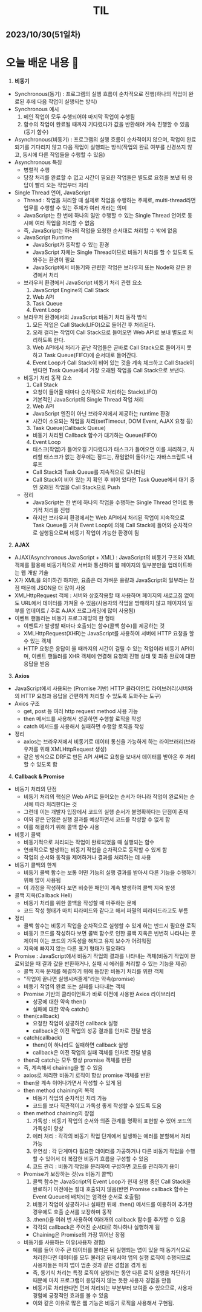 # <center>TIL<center>
## 2023/10/30(51일차)

# 오늘 배운 내용 :memo:

1. **비동기**
  - Synchronous(동기) : 프로그램의 실행 흐름이 순차적으로 진행(하나의 작업이 완료된 후에 다음 작업이 실행되는 방식)
  - Synchronous 예시 
    1. 메인 작업이 모두 수행되어야 마지막 작업이 수행됨
    2. 함수의 작업이 완료될 때까지 기다렸다가 값을 반환해야 계속 진행할 수 있음(동기 함수)
  - Asynchronous(비동기) : 프로그램의 실행 흐름이 순차적이지 않으며, 작업이 완료되기를 기다리지 않고 다음 작업이 실행되는 방식(작업의 완료 여부를 신경쓰지 않고, 동시에 다른 작업들을 수행할 수 있음)
  - Asynchronous 특징
    - 병렬적 수행
    - 당장 처리를 완료할 수 없고 시간이 필요한 작업들은 별도로 요청을 보낸 뒤 응답이 빨리 오는 작업부터 처리
  - Single Thread 언어, JavaScript
    - Thread : 작업을 처리할 때 실제로 작업을 수행하는 주체로, multi-thread라면 업무를 수행할 수 있는 주체가 여러 개라는 의미
    - JavaScript는 한 번에 하나의 일만 수행할 수 있는 Single Thread 언어로 동시에 여러 작업을 처리할 수 없음
    - 즉, JavaScript는 하나의 작업을 요청한 순서대로 처리할 수 밖에 없음
    - JavaScript Runtime
      - JavaScript가 동작할 수 있는 환경
      - JavaScript 자체는 Single Thread이므로 비동기 처리를 할 수 있도록 도와주는 환경이 필요
      - JavaScript에서 비동기와 관련한 작업은 브라우저 또는 Node와 같은 환경에서 처리
    - 브라우저 환경에서 JavaScript 비동기 처리 관련 요소
      1. JavaScript Engine의 Call Stack
      2. Web API
      3. Task Queue
      4. Event Loop
    - 브라우저 환경에서의 JavaScript 비동기 처리 동작 방식
      1. 모든 작업은 Call Stack(LIFO)으로 들어간 후 처리된다.
      2. 오래 걸리는 작업이 Call Stack으로 들어오면 Web API로 보내 별도로 처리하도록 한다.
      3. Web API에서 처리가 끝난 직업들은 곧바로 Call Stack으로 들어가지 못하고 Task Queue(FIFO)에 순서대로 들어간다.
      4. Event Loop가 Call Stack이 비어 있는 것을 계속 체크하고 Call Stack이 빈다면 Task Queue에서 가장 오래된 작업을 Call Stack으로 보낸다.
    - 비동기 처리 동작 요소
      1. Call Stack
        - 요청이 들어올 때마다 순차적으로 처리하는 Stack(LIFO)
        - 기본적인 JavaScript의 Single Thread 작업 처리
      2. Web API
        - JavaScript 엔진이 아닌 브라우저에서 제공하는 runtime 환경
        - 시간이 소요되는 작업을 처리(setTimeout, DOM Event, AJAX 요청 등)
      3. Task Queue(Callback Queue)
        - 비동기 처리된 Callback 함수가 대기하는 Queue(FIFO)
      4. Event Loop
        - 태스크(작업)가 들어오길 기다렸다가 태스크가 들어오면 이를 처리하고, 처리할 태스크가 없는 경우에는 잠드는, 끊임없이 돌아가는 자바스크립트 내 루프
        - Call Stack과 Task Queue를 지속적으로 모니터링
        - Call Stack이 비어 있는 지 확인 후 비어 있다면 Task Queue에서 대기 중인 오래된 작업을 Call Stack으로 Push
    - 정리
      - JavaScript는 한 번에 하나의 작업을 수행하는 Single Thread 언어로 동기적 처리를 진행
      - 하지만 브라우저 환경에서는 Web API에서 처리된 작업이 지속적으로 Task Queue를 거쳐 Event Loop에 의해 Call Stack에 들어와 순차적으로 실행됨으로써 비동기 작업이 가능한 환경이 됨

2. **AJAX**
  - AJAX(Asynchronous JavaScript + XML) : JavaScript의 비동기 구조와 XML 객체를 활용해 비동기적으로 서버와 통신하여 웹 페이지의 일부분만을 업데이트하는 웹 개발 기술
  - X가 XML을 의미하긴 하지만, 요즘은 더 가벼운 용량과 JavaScript의 일부라는 장점 때문에 JSON을 더 많이 사용
  - XMLHttpRequest 객체 : 서버와 상호작용할 때 사용하며 페이지의 새로고침 없이도 URL에서 데이터를 가져올 수 있음(사용자의 작업을 방해하지 않고 페이지의 일부를 업데이트 / 주로 AJAX 프로그래밍에 많이 사용됨)
  - 이벤트 핸들러는 비동기 프로그래밍의 한 형태
    - 이벤트가 발생할 때마다 호출되는 함수(콜백 함수)를 제공하는 것
    - XMLHttpRequest(XHR)는 JavaScript를 사용하여 서버에 HTTP 요청을 할 수 있는 객체
    - HTTP 요청은 응답이 올 때까지의 시간이 걸릴 수 있는 작업이라 비동기 API이며, 이벤트 핸들러를 XHR 객체에 연결해 요청의 진행 상태 및 최종 완료에 대한 응답을 받음

3. **Axios**
  - JavaScript에서 사용되는 (Promise 기반) HTTP 클라이언트 라이브러리(서버와의 HTTP 요청과 응답을 간편하게 처리할 수 있도록 도와주는 도구)
  - Axios 구조
    - get, post 등 여러 http request method 사용 가능
    - then 메서드를 사용해서 성공하면 수행할 로직을 작성
    - catch 메서드를 사용해서 실패하면 수행할 로직을 작성
  - 정리
    - axios는 브라우저에서 비동기로 데이터 통신을 가능하게 하는 라이브러리(브라우저를 위해 XMLHttpRequest 생성)
    - 같은 방식으로 DRF로 만든 API 서버로 요청을 보내서 데이터를 받아온 후 처리할 수 있도록 함
  
4. **Callback & Promise**
  - 비동기 처리의 단점
    - 비동기 처리의 핵심은 Web API로 들어오는 순서가 아니라 작업이 완료되는 순서에 따라 처리한다는 것
    - 그런데 이는 개발자 입장에서 코드의 실행 순서가 불명확하다는 단점이 존재
    - 이와 같은 단점은 실행 결과를 예상하면서 코드를 작성할 수 없게 함
    - 이를 해결하기 위해 콜백 함수 사용
  - 비동기 콜백
    - 비동기적으로 처리되는 작업이 완료되었을 때 실행되는 함수
    - 연쇄적으로 발생하는 비동기 작업을 순차적으로 동작할 수 있게 함
    - 작업의 순서와 동작을 제어하거나 결과를 처리하는 데 사용
  - 비동기 콜백의 한계
    - 비동기 콜백 함수는 보통 어떤 기능의 실행 결과를 받아서 다른 기능을 수행하기 위해 많이 사용됨
    - 이 과정을 작성하다 보면 비슷한 패턴이 계속 발생하여 콜백 지옥 발생
  - 콜백 지옥(Callback Hell)
    - 비동기 처리를 위한 콜백을 작성할 때 마주하는 문제
    - 코드 작성 형태가 마치 피라미드와 같다고 해서 파멸의 피라미드라고도 부름
  - 정리
    - 콜백 함수는 비동기 작업을 순차적으로 실행할 수 있게 하는 반드시 필요한 로직
    - 비동기 코드를 작성하다 보면 콜백 함수로 인한 콜백 지옥은 빈번히 나타나는 문제이며 이는 코드의 가독성을 해치고 유지 보수가 어려워짐
    - 지옥에 빠지지 않는 다른 표기 형태가 필요하다
  - Promise : JavaScript에서 비동기 작업의 결과를 나타내는 객체(비동기 작업이 완료되었을 때 결과 값을 반환하거나, 실패 시 에러를 처리할 수 있는 기능을 제공)
    - 콜백 지옥 문제를 해결하기 위해 등장한 비동기 처리를 위한 객체
    - "작업이 끝나면 실행시켜줄게"라는 약속(promise)
    - 비동기 작업의 완료 또는 실패를 나타내는 객체
    - Promise 기반의 클라이언트가 바로 이전에 사용한 Axios 라이브러리
      - 성공에 대한 약속 then()
      - 실패에 대한 약속 catch()
    - then(callback)
      - 요청한 작업이 성공하면 callback 실행
      - callback은 이전 작업의 성공 결과를 인자로 전달 받음
    - catch(callback)
      - then()이 하나라도 실패하면 callback 실행
      - callback은 이전 작업의 실패 객체를 인자로 전달 받음
    - then과 catch는 모두 항상 promise 객체를 반환
    - 즉, 계속해서 chaining을 할 수 있음
    - axios로 처리한 비동기 로직이 항상 promise 객체를 반환
    - then을 계속 이어나가면서 작성할 수 있게 됨
    - then method chaining의 목적
      - 비동기 작업의 순차적인 처리 가능
      - 코드를 보다 직관적이고 가독성 좋게 작성할 수 있도록 도움
    - then method chaining의 장점
      1. 가독성 : 비동기 작업의 순서와 의존 관계를 명확히 표현할 수 있어 코드의 가독성이 향상
      2. 에러 처리 : 각각의 비동기 작업 단계에서 발생하는 에러를 분할해서 처리 가능
      3. 유연성 : 각 단계마다 필요한 데이터를 가공하거나 다른 비동기 작업을 수행할 수 있어서 더 복잡한 비동기 흐름을 구성할 수 있음
      4. 코드 관리 : 비동기 작업을 분리하여 구성하면 코드를 관리하기 용이
    - Promise가 보장하는 것(vs 비동기 콜백)
      1. 콜백 함수는 JavaScript의 Event Loop가 현재 실행 중인 Call Stack을 완료하기 이전에는 절대 호출되지 않음(반면 Promise callback 함수는 Event Queue에 배치되는 엄격한 순서로 호출됨)
      2. 비동기 작업이 성공하거나 실패한 뒤에 .then() 메서드를 이용하여 추가한 경우에도 호출 순서를 보장하며 동작
      3. .then()을 여러 번 사용하여 여러개의 callback 함수를 추가할 수 있음
        - 각각의 callback은 주어진 순서대로 하나하나 실행하게 됨
        - Chaining은 Promise의 가장 뛰어난 장점
    - 비동기를 사용하는 이유(사용자 경험)
      - 예를 들어 아주 큰 데이터를 불러온 뒤 실행되는 앱이 있을 때 동기식으로 처리한다면 데이터를 모두 불러온 뒤에서야 앱의 실행 로직이 수행되므로 사용자들은 마치 앱이 멈춘 것과 같은 경험을 겪게 됨
      - 즉, 동기식 처리는 특정 로직이 실행되는 동안 다른 로직 실행을 차단하기 때문에 마치 프로그램이 응답하지 않는 듯한 사용자 경험을 만듬
      - 비동기로 처리한다면 먼저 처리되는 부분부터 보여줄 수 있으므로, 사용자 경험에 긍정적인 효과를 볼 수 있음
      - 이와 같은 이유로 많은 웹 기능은 비동기 로직을 사용해서 구현됨.   

